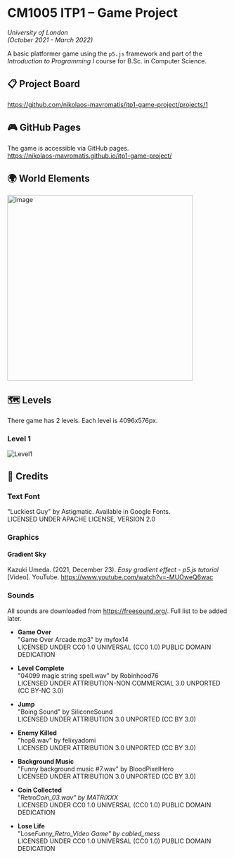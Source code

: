 # CM1005 ITP1 – Game Project

_University of London_  
_(October 2021 - March 2022)_

A basic platformer game using the `p5.js` framework and part of the _Introduction to Programming I_ course for B.Sc. in Computer Science.

## 📋 **Project Board**

https://github.com/nikolaos-mavromatis/itp1-game-project/projects/1

## 🎮 **GitHub Pages**

The game is accessible via GitHub pages.  
https://nikolaos-mavromatis.github.io/itp1-game-project/

## 🌍 **World Elements**

<img width="422" alt="image" src="https://user-images.githubusercontent.com/17873367/153054265-81bdc4c9-26e4-403a-8197-99f11f3a5f9f.png">

## 🗺️ **Levels**

There game has 2 levels. Each level is 4096x576px.

### **Level 1**

![Level1](https://user-images.githubusercontent.com/17873367/153066635-7138da3c-1fbf-4712-8cf0-d1e3f57e85f5.png)

<!-- TODO: LEVEL 2 IMAGE -->

## 🥇 **Credits**

### **Text Font**

"Luckiest Guy" by Astigmatic. Available in Google Fonts.  
LICENSED UNDER APACHE LICENSE, VERSION 2.0

### **Graphics**

#### **Gradient Sky**

Kazuki Umeda. (2021, December 23). _Easy gradient effect - p5.js tutorial_ [Video]. YouTube. https://www.youtube.com/watch?v=-MUOweQ6wac

### **Sounds**

All sounds are downloaded from https://freesound.org/. Full list to be added later.

- **Game Over**  
  "Game Over Arcade.mp3" by myfox14  
  LICENSED UNDER CC0 1.0 UNIVERSAL (CC0 1.0) PUBLIC DOMAIN DEDICATION

- **Level Complete**  
  "04099 magic string spell.wav" by Robinhood76  
  LICENSED UNDER ATTRIBUTION-NON COMMERCIAL 3.0 UNPORTED (CC BY-NC 3.0)

- **Jump**  
  "Boing Sound" by SiliconeSound  
  LICENSED UNDER ATTRIBUTION 3.0 UNPORTED (CC BY 3.0)

- **Enemy Killed**  
  "hop8.wav" by felixyadomi  
  LICENSED UNDER ATTRIBUTION 3.0 UNPORTED (CC BY 3.0)

- **Background Music**  
  "Funny background music #7.wav" by BloodPixelHero  
  LICENSED UNDER ATTRIBUTION 3.0 UNPORTED (CC BY 3.0)

- **Coin Collected**  
  "Retro*Coin_03.wav" by MATRIXXX*  
  LICENSED UNDER CC0 1.0 UNIVERSAL (CC0 1.0) PUBLIC DOMAIN DEDICATION

- **Lose Life**  
  "Lose*Funny_Retro_Video Game" by cabled_mess*  
  LICENSED UNDER CC0 1.0 UNIVERSAL (CC0 1.0) PUBLIC DOMAIN DEDICATION
